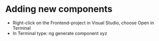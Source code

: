 # Adding new components
* Right-click on the Frontend-project in Visual Studio, choose Open in Terminal
* In Terminal type: ng generate component xyz

